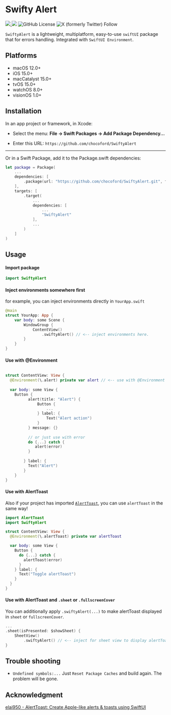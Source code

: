 # Swifty Alert

[![](https://img.shields.io/endpoint?url=https%3A%2F%2Fswiftpackageindex.com%2Fapi%2Fpackages%2Fchocoford%2FSwiftyAlert%2Fbadge%3Ftype%3Dswift-versions) ](https://swiftpackageindex.com/chocoford/SwiftyAlert) [![](https://img.shields.io/endpoint?url=https%3A%2F%2Fswiftpackageindex.com%2Fapi%2Fpackages%2Fchocoford%2FSwiftyAlert%2Fbadge%3Ftype%3Dplatforms)](https://swiftpackageindex.com/chocoford/SwiftyAlert) ![GitHub License](https://img.shields.io/github/license/chocoford/SwiftyAlert) ![X (formerly Twitter) Follow](https://img.shields.io/twitter/follow/dove_zachary?label=Chocoford)

`SwiftyAlert` is a lightweight, multiplatform, easy-to-use `swiftUI` package that for errors handling. Integrated with `SwiftUI Environment`.



## Platforms

* macOS 12.0+
* iOS 15.0+
* macCatalyst 15.0+
* tvOS 15.0+
* watchOS 8.0+
* visionOS 1.0+



## Installation

In an app project or framework, in Xcode:

* Select the menu: **File → Swift Packages → Add Package Dependency...**

* Enter this URL: `https://github.com/chocoford/SwiftyAlert`

---

Or in a Swift Package, add it to the Package.swift dependencies:

```swift
let package = Package(
    ...
    dependencies: [
        .package(url: "https://github.com/chocoford/SwiftyAlert.git", from: "1.0.0"),
    ],
    targets: [
        .target(
            ...
            dependencies: [
                ...
                "SwiftyAlert"
            ],
            ...
        )
    ]
)
```



## Usage

#### Import package

```swift
import SwiftyAlert
```



#### Inject environments somewhere first

for example, you can inject environments directly in `YourApp.swift`

```swift
@main
struct YourApp: App {
    var body: some Scene {
        WindowGroup {
            ContentView()
                .swiftyAlert() // <-- inject environments here.
        }
    }
}
```



#### Use with @Environment

```swift

struct ContentView: View {
  @Environment(\.alert) private var alert // <-- use with @Environment
  
  var body: some View {
	Button {
          alert(title: "Alert") {
              Button {
                  ...
              } label: {
                  Text("Alert action")
              }
          } message: {}
          
          // or just use with error
          do {...} catch {
             alert(error)
          }
          
        } label: {
          Text("Alert")
        }
    }
}
```



#### Use with AlertToast

Also if your project has imported [`AlertToast`](https://github.com/elai950/AlertToast.git), you can use `alertToast` in the same way!

```swift
import AlertToast
import SwiftyAlert

struct ContentView: View {
  @Environment(\.alertToast) private var alertToast

  var body: some View {
    Button {
      do {...} catch {
        alertToast(error) 
      }
    } label: {
      Text("Toggle alertToast")
    }
  }
}
```



#### Use with AlertToast and `.sheet` or `.fullscreenCover`

You can additionally apply `.swiftyAlert(...)` to make alertToast displayed in `sheet` or `fullscreenCover`.

```swift
...
.sheet(isPresented: $showSheet) {
    SheetView()
        .swiftyAlert() // <-- inject for sheet view to display alertToast
}
```





## Trouble shooting

* `Undefined symbols:...` 
  Just `Reset Package Caches` and build again. The problem will be gone.



## Acknowledgment

[elai950 - AlertToast: Create Apple-like alerts & toasts using SwiftUI](https://github.com/elai950/AlertToast)
